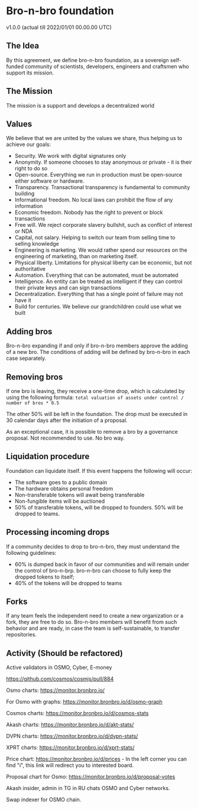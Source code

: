 # Bro-n-bro foundation

v1.0.0 (actual till 2022/01/01 00.00.00 UTC)

## The Idea

By this agreement, we define bro-n-bro foundation, as a sovereign self-funded community of scientists, developers, engineers and craftsmen who support its mission.

## The Mission

The mission is a support and develops a decentralized world

## Values

We believe that we are united by the values we share, thus helping us to achieve our goals:

- Security. We work with digital signatures only
- Anonymity. If someone chooses to stay anonymous or private - it is their right to do so
- Open-source. Everything we run in production must be open-source either software or hardware.
- Transparency. Transactional transparency is fundamental to community building
- Informational freedom. No local laws can prohibit the flow of any information
- Economic freedom. Nobody has the right to prevent or block transactions
- Free will. We reject corporate slavery bullshit, such as conflict of interest or NDA
- Capital, not salary. Helping to switch our team from selling time to selling knowledge
- Engineering is marketing. We would rather spend our resources on the engineering of marketing, than on marketing itself.
- Physical liberty. Limitations for physical liberty can be economic, but not authoritative
- Automation. Everything that can be automated, must be automated
- Intelligence. An entity can be treated as intelligent if they can control their private keys and can sign transactions
- Decentralization. Everything that has a single point of failure may not have it
- Build for centuries. We believe our grandchildren could use what we built

## Adding bros

Bro-n-bro expanding if and only if bro-n-bro members approve the adding of a new bro. The conditions of adding will be defined by bro-n-bro in each case separately.

## Removing bros

If one bro is leaving, they receive a one-time drop, which is calculated by using the following formula:
`total valuation of assets under control / number of bros * 0.5`

The other 50% will be left in the foundation.
The drop must be executed in 30 calendar days after the initiation of a proposal.

As an exceptional case, it is possible to remove a bro by a governance proposal. Not recommended to use. No bro way.

## Liquidation procedure

Foundation can liquidate itself. If this event happens the following will occur:

- The software goes to a public domain
- The hardware obtains personal freedom
- Non-transferable tokens will await being transferable
- Non-fungible items will be auctioned
- 50% of transferable tokens, will be dropped to founders. 50% will be dropped to teams.

## Processing incoming drops

If a community decides to drop to bro-n-bro, they must understand the following guidelines:

- 60% is dumped back in favor of our communities and will remain under the control of bro-n-brp. bro-n-bro can choose to fully keep the dropped tokens to itself;
- 40% of the tokens will be dropped to teams

## Forks

If any team feels the independent need to create a new organization or a fork, they are free to do so. Bro-n-bro members will benefit from such behavior and are ready, in case the team is self-sustainable, to transfer repositories.

## Activity (Should be refactored)

Active validators in OSMO, Cyber, E-money

https://github.com/cosmos/cosmjs/pull/884

Osmo charts: https://monitor.bronbro.io/

For Osmo with graphs: https://monitor.bronbro.io/d/osmo-graph

Cosmos charts: https://monitor.bronbro.io/d/cosmos-stats

Akash charts: https://monitor.bronbro.io/d/akt-stats/

DVPN charts: https://monitor.bronbro.io/d/dvpn-stats/

XPRT charts: https://monitor.bronbro.io/d/xprt-stats/

Price chart: https://monitor.bronbro.io/d/prices - In the left corner you can find "i", this link will redirect you to interested board.

Proposal chart for Osmo: https://monitor.bronbro.io/d/proposal-votes

Akash insider, admin in TG in RU chats OSMO and Cyber networks.

Swap indexer for OSMO chain.
